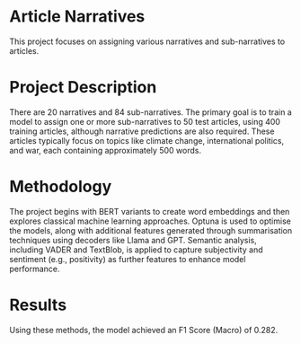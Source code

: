 # Article Narratives

This project focuses on assigning various narratives and sub-narratives to articles.

# Project Description

There are 20 narratives and 84 sub-narratives. The primary goal is to train a model to assign one or more sub-narratives to 50 test articles, using 400 training articles, although narrative predictions are also required. These articles typically focus on topics like climate change, international politics, and war, each containing approximately 500 words.

# Methodology

The project begins with BERT variants to create word embeddings and then explores classical machine learning approaches. Optuna is used to optimise the models, along with additional features generated through summarisation techniques using decoders like Llama and GPT. Semantic analysis, including VADER and TextBlob, is applied to capture subjectivity and sentiment (e.g., positivity) as further features to enhance model performance.

# Results

Using these methods, the model achieved an F1 Score (Macro) of 0.282.
